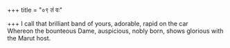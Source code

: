 +++
title = "०९ तं वः"

+++
I call that brilliant band of yours, adorable, rapid on the car  
     Whereon the bounteous Dame, auspicious, nobly born, shows glorious with the Marut host.